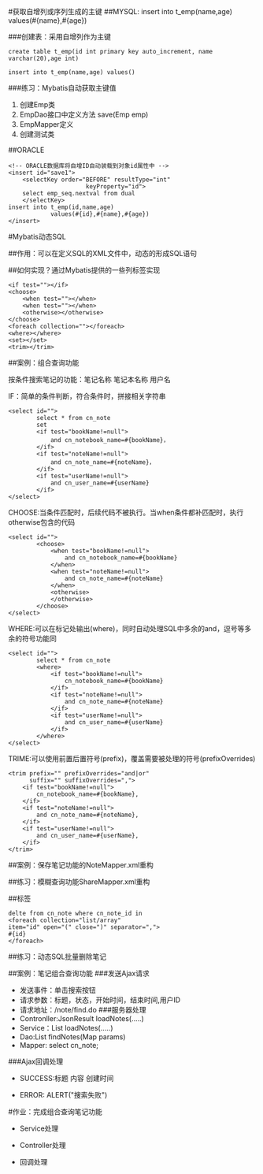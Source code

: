 #获取自增列或序列生成的主键
##MYSQL:
        <!-- MYSQL数据库将自增ID自动装载到对象id属性中 -->
    <insert id="save" useGeneratedKeys="true"
    		keyProperty="id" parameterType="cn.tedu.cloudnote.entity.Emp">
    insert into t_emp(name,age)
    			values(#{name},#{age})
    </insert>

###创建表：采用自增列作为主键

    create table t_emp(id int primary key auto_increment, name varchar(20),age int)

    insert into t_emp(name,age) values()

###练习：Mybatis自动获取主键值
1. 创建Emp类
2. EmpDao接口中定义方法 save(Emp emp)
3. EmpMapper定义<insert useGenerateKeys="true" 					 keyProperty="id">
4. 创建测试类


##ORACLE

    <!-- ORACLE数据库将自增ID自动装载到对象id属性中 -->
    <insert id="save1">
    	<selectKey order="BEFORE" resultType="int"
    					  keyProperty="id">
    	select emp_seq.nextval from dual
    	</selectKey>
    insert into t_emp(id,name,age) 
    			values(#{id},#{name},#{age})
    </insert>

#Mybatis动态SQL

##作用：可以在定义SQL的XML文件中，动态的形成SQL语句

##如何实现？通过Mybatis提供的一些列标签实现

    <if test=""></if>
    <choose>
    	<when test=""></when>
    	<when test=""></when>
    	<otherwise></otherwise>
    </choose>
    <foreach collection=""></foreach>
    <where></where>
    <set></set>
    <trim></trim>

##案例：组合查询功能

按条件搜索笔记的功能：笔记名称 笔记本名称 用户名

IF：简单的条件判断，符合条件时，拼接相关字符串

    <select id="">
    		select * from cn_note
    		set 
    		<if test="bookName!=null">
    			and cn_notebook_name=#{bookName}，
    		</if>
    		<if test="noteName!=null">
    			and cn_note_name=#{noteName}，
    		</if>
    		<if test="userName!=null">
    			and cn_user_name=#{userName}
    		</if>
    </select>

CHOOSE:当条件匹配时，后续代码不被执行。当when条件都补匹配时，执行otherwise包含的代码

    <select id="">
    		<choose>
    			<when test="bookName!=null">
    				and cn_notebook_name=#{bookName}
    			</when>
    			<when test="noteName!=null">
    				and cn_note_name=#{noteName}
    			</when>
    			<otherwise>
    			</otherwise>
    		</choose>
    </select>

WHERE:可以在标记处输出(where)，同时自动处理SQL中多余的and，逗号等多余的符号功能同<set>

    <select id="">
    		select * from cn_note
    		<where>
    			<if test="bookName!=null">
    				cn_notebook_name=#{bookName}
    			</if>
    			<if test="noteName!=null">
    				and cn_note_name=#{noteName}
    			</if>
    			<if test="userName!=null">
    				and cn_user_name=#{userName}
    			</if>
    		</where>
    </select>

TRIME:可以使用前置后置符号(prefix)，覆盖需要被处理的符号(prefixOverrides)

    <trim prefix="" prefixOverrides="and|or"
    	  suffix="" suffixOverrides=",">
    	<if test="bookName!=null">
    		cn_notebook_name=#{bookName},
    	</if>
    	<if test="noteName!=null">
    		and cn_note_name=#{noteName},
    	</if>
    	<if test="userName!=null">
    		and cn_user_name=#{userName},
    	</if>
    </trim>

##案例：保存笔记功能的NoteMapper.xml重构

##练习：模糊查询功能ShareMapper.xml重构

##<foreach>标签

    delte from cn_note where cn_note_id in
    <foreach collection="list/array"
    item="id" open="(" close=")" separator=",">
    #{id}
    </foreach>

##练习：动态SQL批量删除笔记

##案例：笔记组合查询功能
###发送Ajax请求
- 发送事件：单击搜索按钮
- 请求参数：标题，状态，开始时间，结束时间,用户ID
- 请求地址：/note/find.do
###服务器处理
- Contronller:JsonResult loadNotes(.....)
- Service：List<Note> loadNotes(.....)
- Dao:List<Note> findNotes(Map params)
- Mapper: select cn_note;

###Ajax回调处理

- SUCCESS:标题		内容		创建时间

- ERROR:	ALERT("搜索失败")

#作业：完成组合查询笔记功能

- Service处理

- Controller处理

- 回调处理



	


























